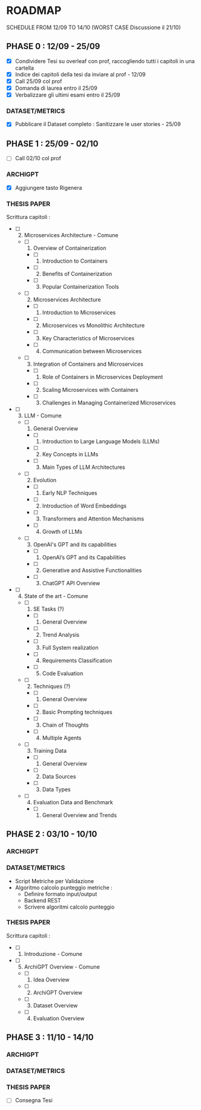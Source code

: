 # ROADMAP

SCHEDULE FROM 12/09 TO 14/10 (WORST CASE Discussione il 21/10)


## PHASE 0 : 12/09 - 25/09

- [x] Condividere Tesi su overleaf con prof, raccogliendo tutti i capitoli in una cartella
- [x] Indice dei capitoli della tesi da inviare al prof - 12/09
- [x] Call 25/09 col prof
- [x] Domanda di laurea entro il 25/09
- [x] Verbalizzare gli ultimi esami entro il 25/09

### DATASET/METRICS
- [x] Pubblicare il Dataset completo : Sanitizzare le user stories - 25/09

## PHASE 1 : 25/09 - 02/10

- [ ] Call 02/10 col prof

### ARCHIGPT
- [x] Aggiungere tasto Rigenera

### THESIS PAPER
Scrittura capitoli :

  - [ ] 2) Microservices Architecture - Comune
     - [ ] 1) Overview of Containerization
        - [ ] 1) Introduction to Containers
        - [ ] 2) Benefits of Containerization
        - [ ] 3) Popular Containerization Tools
     - [ ] 2) Microservices Architecture
        - [ ] 1) Introduction to Microservices
        - [ ] 2) Microservices vs Monolithic Architecture
        - [ ] 3) Key Characteristics of Microservices
        - [ ] 4) Communication between Microservices
     - [ ] 3) Integration of Containers and Microservices
        - [ ] 1) Role of Containers in Microservices Deployment
        - [ ] 2) Scaling Microservices with Containers
        - [ ] 3) Challenges in Managing Containerized Microservices

  - [ ] 3) LLM - Comune
     - [ ] 1) General Overview
        - [ ] 1) Introduction to Large Language Models (LLMs)
        - [ ] 2) Key Concepts in LLMs
        - [ ] 3) Main Types of LLM Architectures
     - [ ] 2) Evolution
        - [ ] 1) Early NLP Techniques
        - [ ] 2) Introduction of Word Embeddings
        - [ ] 3) Transformers and Attention Mechanisms
        - [ ] 4) Growth of LLMs
     - [ ] 3) OpenAI's GPT and its capabilities
        - [ ] 1) OpenAI’s GPT and its Capabilities
        - [ ] 2) Generative and Assistive Functionalities
        - [ ] 3) ChatGPT API Overview

  - [ ] 4) State of the art - Comune
     - [ ] 1) SE Tasks (?)
        - [ ] 1) General Overview
        - [ ] 2) Trend Analysis
        - [ ] 3) Full System realization
        - [ ] 4) Requirements Classification
        - [ ] 5) Code Evaluation
     - [ ] 2) Techniques (?)
        - [ ] 1) General Overview
        - [ ] 2) Basic Prompting techniques
        - [ ] 3) Chain of Thoughts
        - [ ] 4) Multiple Agents
     - [ ] 3) Training Data
        - [ ] 1) General Overview
        - [ ] 2) Data Sources
        - [ ] 3) Data Types
     - [ ] 4) Evaluation Data and Benchmark
        - [ ] 1) General Overview and Trends


## PHASE 2 : 03/10 - 10/10

### ARCHIGPT

### DATASET/METRICS
- Script Metriche per Validazione
- Algoritmo calcolo punteggio metriche :
	- Definire formato input/output
	- Backend REST
	- Scrivere algoritmi calcolo punteggio

### THESIS PAPER
Scrittura capitoli :
  - [ ] 1) Introduzione - Comune

  - [ ] 5) ArchiGPT Overview - Comune
     - [ ] 1) Idea Overview
     - [ ] 2) ArchiGPT Overview
     - [ ] 3) Dataset Overview
     - [ ] 4) Evaluation Overview


## PHASE 3 : 11/10 - 14/10

### ARCHIGPT

### DATASET/METRICS

### THESIS PAPER
- [ ] Consegna Tesi

